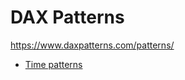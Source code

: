 # DAX Patterns
https://www.daxpatterns.com/patterns/

* [Time patterns](https://github.com/orosolin2/power-bi/tree/main/DAX%20Patterns/Time%20patterns)

